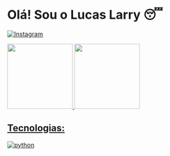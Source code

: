 # Olá! Sou o Lucas Larry 😴
[![Instagram](https://img.shields.io/badge/Instagram-E4405F?style=for-the-badge&logo=instagram&logoColor=white)](https://www.instagram.com/lucaslarryy/)

<div align="left">
  <a href="https://github.com/Lucaslarry">
  <img height="150" src="https://github-readme-stats.vercel.app/api?username=Lucaslarry&show_icons=true&theme=dracula"/>
  <img height="150em" src="https://github-readme-stats.vercel.app/api/top-langs/?username=Lucaslarry&layout=compact&langs_count=7&theme=dracula"/>


## Tecnologias:

<div style="display: inline_block">
  <img align="center" alt="python" src="https://img.shields.io/badge/Python-3776AB?style=for-the-badge&logo=python&logoColor=white" />
</div><br/>



